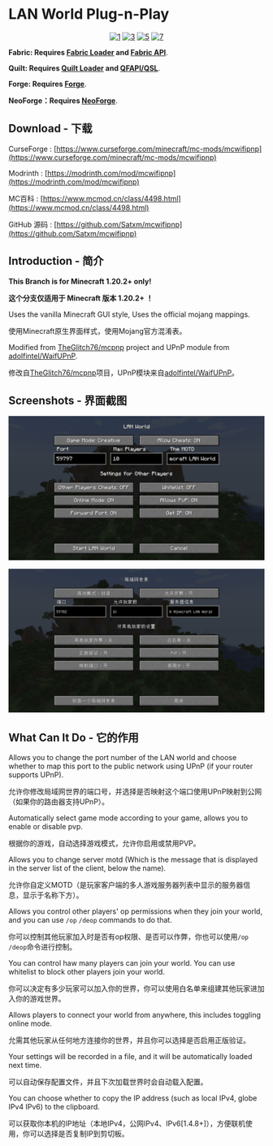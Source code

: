 # LAN World Plug-n-Play

<div align="center">

[![1][1]][2] [![3][3]][4] [![5][5]][6] [![7][7]][8]

</div>

[1]: https://img.shields.io/modrinth/dt/RTWpcTBp?label=Modrinth%0aDownloads&logo=modrinth&style=flat&color=45A35F&labelColor=2D2D2D
[2]: https://modrinth.com/mod/mcwifipnp

[3]: https://img.shields.io/curseforge/dt/450250?label=CurseForge%0aDownloads&logo=curseforge&style=flat&color=E36639&labelColor=2D2D2D
[4]: https://www.curseforge.com/minecraft/mc-mods/mcwifipnp

[5]: https://img.shields.io/badge/Available%20for-%201.15%20to%201.20-47376F?logo=files&color=377BCB&labelColor=2D2D2D
[6]: https://modrinth.com/mod/mcwifipnp/versions

[7]: https://img.shields.io/github/license/Satxm/mcwifipnp?label=License&logo=github&style=flat&color=E51050&labelColor=2D2D2D
[8]: https://github.com/satxm/mcwifipnp


**Fabric: Requires [Fabric Loader](https://fabricmc.net/use/) and [Fabric API](https://modrinth.com/mod/fabric-api)**.

**Quilt: Requires [Quilt Loader](https://quiltmc.org/install/) and [QFAPI/QSL](https://modrinth.com/mod/qsl)**.

**Forge: Requires [Forge](https://files.minecraftforge.net/net/minecraftforge/forge/)**.

**NeoForge：Requires [NeoForge](https://projects.neoforged.net/neoforged/neoforge/)**.

## Download - 下载

CurseForge : [https://www.curseforge.com/minecraft/mc-mods/mcwifipnp](https://www.curseforge.com/minecraft/mc-mods/mcwifipnp)

Modrinth : [https://modrinth.com/mod/mcwifipnp](https://modrinth.com/mod/mcwifipnp)

MC百科 : [https://www.mcmod.cn/class/4498.html](https://www.mcmod.cn/class/4498.html)

GitHub 源码 : [https://github.com/Satxm/mcwifipnp](https://github.com/Satxm/mcwifipnp)

## Introduction - 简介

**This Branch is for Minecraft 1.20.2+ only!**

**这个分支仅适用于 Minecraft 版本 1.20.2+ ！**

Uses the vanilla Minecraft GUI style, Uses the official mojang mappings.

使用Minecraft原生界面样式，使用Mojang官方混淆表。

Modified from [TheGlitch76/mcpnp](https://github.com/TheGlitch76/mcpnp) project and UPnP module from [adolfintel/WaifUPnP](https://github.com/adolfintel/WaifUPnP).

修改自[TheGlitch76/mcpnp](https://github.com/TheGlitch76/mcpnp)项目，UPnP模块来自[adolfintel/WaifUPnP](https://github.com/adolfintel/WaifUPnP)。

## Screenshots - 界面截图

<div align="center">

![GUI EN-US](https://github.com/Satxm/images/raw/main/en.jpg)

![GUI ZH-CN](https://github.com/Satxm/images/raw/main/zh.jpg)

</div>

## What Can It Do - 它的作用

Allows you to change the port number of the LAN world and choose whether to map this port to the public network using UPnP (if your router supports UPnP).

允许你修改局域网世界的端口号，并选择是否映射这个端口使用UPnP映射到公网（如果你的路由器支持UPnP）。

Automatically select game mode according to your game, allows you to enable or disable pvp.

根据你的游戏，自动选择游戏模式，允许你启用或禁用PVP。

Allows you to change server motd (Which is the message that is displayed in the server list of the client, below the name).

允许你自定义MOTD（是玩家客户端的多人游戏服务器列表中显示的服务器信息，显示于名称下方）。

Allows you control other players' op permissions when they join your world, and you can use ```/op``` ```/deop``` commands to do that.

你可以控制其他玩家加入时是否有op权限、是否可以作弊，你也可以使用```/op``` ```/deop```命令进行控制。


You can control haw many players can join your world. You can use whitelist to block other players join your world.

你可以决定有多少玩家可以加入你的世界，你可以使用白名单来组建其他玩家进加入你的游戏世界。

Allows players to connect your world from anywhere, this includes toggling online mode.

允需其他玩家从任何地方连接你的世界，并且你可以选择是否启用正版验证。

Your settings will be recorded in a file, and it will be automatically loaded next time.

可以自动保存配置文件，并且下次加载世界时会自动载入配置。

You can choose whether to copy the IP address (such as local IPv4, globe IPv4 IPv6) to the clipboard.

可以获取你本机的IP地址（本地IPv4，公网IPv4、IPv6[1.4.8+]），方便联机使用，你可以选择是否复制IP到剪切板。
